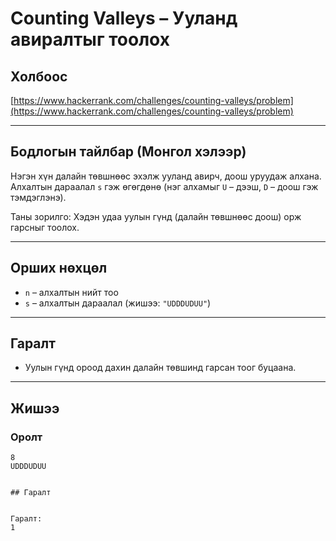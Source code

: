 # Counting Valleys – Ууланд авиралтыг тоолох

## Холбоос

[https://www.hackerrank.com/challenges/counting-valleys/problem](https://www.hackerrank.com/challenges/counting-valleys/problem)

---

## Бодлогын тайлбар (Монгол хэлээр)

Нэгэн хүн далайн төвшнөөс эхэлж ууланд авирч, доош уруудаж алхана. Алхалтын дараалал `s` гэж өгөгдөнө (нэг алхамыг `U` – дээш, `D` – доош гэж тэмдэглэнэ).

Таны зорилго: Хэдэн удаа уулын гүнд (далайн төвшнөөс доош) орж гарсныг тоолох.

---

## Орших нөхцөл

- `n` – алхалтын нийт тоо
- `s` – алхалтын дараалал (жишээ: `"UDDDUDUU"`)

---

## Гаралт

- Уулын гүнд ороод дахин далайн төвшинд гарсан тоог буцаана.

---

## Жишээ

### Оролт

```plaintext
8
UDDDUDUU


## Гаралт


Гаралт:
1